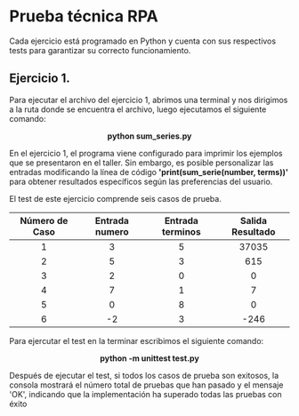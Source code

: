 <h1>Prueba técnica RPA</h1>
<p>
  Cada ejercicio está programado en Python y cuenta con sus respectivos tests para garantizar su correcto funcionamiento.
</p>

<h2>Ejercicio 1.</h2>

<p>
  Para ejecutar el archivo del ejercicio 1, abrimos una terminal y nos dirigimos a la ruta donde se encuentra el archivo, luego ejecutamos el siguiente comando:
  
</p>
<p align="center">
  <strong>python sum_series.py</strong>
</p>
<p>
  En el ejercicio 1, el programa viene configurado para imprimir los ejemplos que se presentaron en el taller. Sin embargo, es posible personalizar las entradas modificando la línea de código <strong>'print(sum_serie(number, terms))'</strong> para obtener resultados específicos según las preferencias del usuario.
</p>
<p>
  El test de este ejercicio comprende seis casos de prueba.
</p>
<table align="center">
  <thead>
    <tr>
      <th>Número de Caso</th>
      <th>Entrada numero</th>
      <th>Entrada terminos</th>
      <th>Salida Resultado</th>
    </tr>
  </thead>
  <tbody align="center">
    <tr>
      <td>1</td>
      <td>3</td>
      <td>5</td>
      <td>37035</td>
    </tr>
    <tr>
      <td>2</td>
      <td>5</td>
      <td>3</td>
      <td>615</td>
    </tr>
    <tr>
      <td>3</td>
      <td>2</td>
      <td>0</td>
      <td>0</td>
    </tr>
    <tr>
      <td>4</td>
      <td>7</td>
      <td>1</td>
      <td>7</td>
    </tr>
    <tr>
      <td>5</td>
      <td>0</td>
      <td>8</td>
      <td>0</td>
    </tr>
    <tr>
      <td>6</td>
      <td>-2</td>
      <td>3</td>
      <td>-246</td>
    </tr>
    <!-- Agrega más filas según sea necesario -->
  </tbody>
</table>
<p>
  Para ejercutar el test en la terminar escribimos el siguiente comando:
</p>
<p align="center">
  <strong>python -m unittest test.py</strong>
</p>
<p>
  Después de ejecutar el test, si todos los casos de prueba son exitosos, la consola mostrará el número total de pruebas que han pasado y el mensaje 'OK', indicando que   la implementación ha superado todas las pruebas con éxito
</p>
